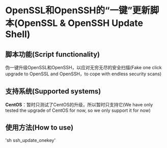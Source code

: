 # OpenSSL和OpenSSH的“一键”更新脚本(OpenSSL & OpenSSH Update Shell) 

## 脚本功能(Script functionality)
伪一键升级OpenSSL和OpenSSH，以应对无穷无尽的安全扫描(Fake one click upgrade to OpenSSL and OpenSSH，to cope with endless security scans)

## 支持系统(Supported systems)
**CentOS**：暂时只测试了CentOS的升级，所以暂时只支持它(We have only tested the upgrade of CentOS for now, so we only support it for now)

## 使用方法(How to use)
'sh ssh_update_onekey'
